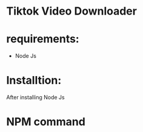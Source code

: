 # Tiktok Video Downloader

# requirements:

- Node Js

# Installtion:

After installing Node Js

# NPM command

<!--
npm i node-fetch@2
npm i express
npm i express-validator
npm i dotenv
npm i ejs
npm i http-errors
npm i cross-env
-->
